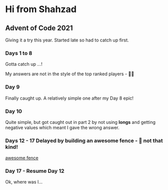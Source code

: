 # Hi from Shahzad

## Advent of Code 2021

Giving it a try this year. Started late so had to catch up first.

### Days 1 to 8

Gotta catch up ...!

My answers are not in the style of the top ranked players - 👴😂

### Day 9

Finally caught up. A relatively simple one after my Day 8 epic!

### Day 10

Quite simple, but got caught out in part 2 by not using **longs** and getting negative values which meant I gave the wrong answer.

### Days 12 - 17 Delayed by building an awesome **fence** - 🤺 not that kind!

[awesome fence](images/fence.jpg)

### Day 17 - Resume Day 12

Ok, where was I...
